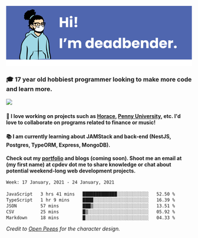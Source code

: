 ![banner](banner.png)

### 🎓 17 year old hobbiest programmer looking to make more code and learn more.

<a href="https://twitter.com/KO4JZT"><img src="https://img.shields.io/badge/ko4jzt%20-%231DA1F2.svg?&style=for-the-badge&logo=Twitter&logoColor=white"/></a>

#### 📝 I love working on projects such as [Horace](https://github.com/knights-of-academia/horace), [Penny University](https://github.com/penny-university/penny_university), etc. I'd love to collaborate on programs related to finance or music!

#### 📚 I am currently learning about JAMStack and back-end (NestJS, Postgres, TypeORM, Express, MongoDB). 

**Check out my [portfolio](https://cpdev.me) and blogs (coming soon). Shoot me an email at (my first name) at cpdev dot me to share knowledge or chat about potential weekend-long web development projects.**



<!--START_SECTION:waka-->
```text
Week: 17 January, 2021 - 24 January, 2021

JavaScript   3 hrs 41 mins   █████████████░░░░░░░░░░░░   52.50 % 
TypeScript   1 hr 9 mins     ████░░░░░░░░░░░░░░░░░░░░░   16.39 % 
JSON         57 mins         ███▒░░░░░░░░░░░░░░░░░░░░░   13.51 % 
CSV          25 mins         █▒░░░░░░░░░░░░░░░░░░░░░░░   05.92 % 
Markdown     18 mins         █░░░░░░░░░░░░░░░░░░░░░░░░   04.33 % 
```
<!--END_SECTION:waka-->

*Credit to [Open Peeps](https://www.openpeeps.com/) for the character design.*
